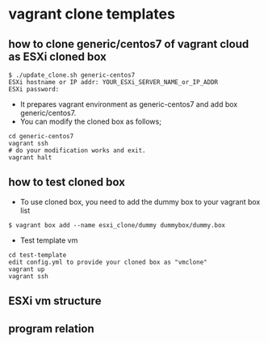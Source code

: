 # vagrant clone templates
## how to clone generic/centos7 of vagrant cloud as ESXi cloned box
```
$ ./update_clone.sh generic-centos7
ESXi hostname or IP addr: YOUR_ESXi_SERVER_NAME_or_IP_ADDR
ESXi password: 
```
- It prepares vagrant environment as generic-centos7 and add box generic/centos7.
- You can modify the cloned box as follows;
```
cd generic-centos7
vagrant ssh
# do your modification works and exit.
vagrant halt
```
## how to test cloned box
- To use cloned box, you need to add the dummy box to your vagrant box list
```
$ vagrant box add --name esxi_clone/dummy dummybox/dummy.box
```
- Test template vm
```
cd test-template
edit config.yml to provide your cloned box as "vmclone"
vagrant up
vagrant ssh
```

## ESXi vm structure
## program relation
